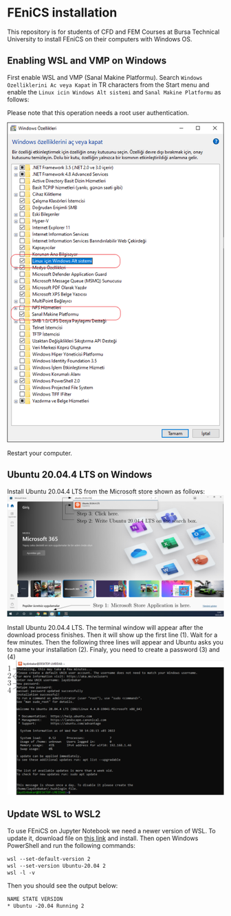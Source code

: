 # FEniCS installation
This repository is for students of CFD and FEM Courses at Bursa Technical University to install FEniCS on their computers with Windows OS.

## Enabling WSL and VMP on Windows
First enable WSL and VMP (Sanal Makine Platformu). Search `Windows Ozelliklerini Ac veya Kapat` in TR characters from the Start menu and enable the `Linux icin Windows Alt sistemi` and `Sanal Makine Platformu` as follows:

Please note that this operation needs a root user authentication.

![enable_wsl](./figures/enable_wsl_vmp.png)
 
Restart your computer.

## Ubuntu 20.04.4 LTS on Windows
Install Ubuntu 20.04.4 LTS from the Microsoft store shown as follows:
![install_ubuntu](./figures/install_ubuntu.png)

Install Ubuntu 20.04.4 LTS. The terminal window will appear after the download process finishes.
Then it will show up the first line (1). Wait for a few minutes. Then the following three lines will appear
and Ubuntu asks you to name your installation (2). Finaly, you need to create a password (3) and (4)
![install_ubuntu2](./figures/install_ubuntu2.png)

## Update WSL to WSL2
To use FEniCS on Jupyter Notebook we need a newer version of WSL.
To update it, download file on [this link](https://wslstorestorage.blob.core.windows.net/wslblob/wsl_update_x64.msi) and install.
Then open Windows PowerShell and run the following commands:
```
wsl --set-default-version 2
wsl --set-version Ubuntu-20.04 2
wsl -l -v
```
Then you should see the output below:
```
NAME STATE VERSION
* Ubuntu -20.04 Running 2
```


